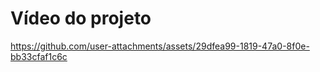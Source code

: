 # Vídeo do projeto


https://github.com/user-attachments/assets/29dfea99-1819-47a0-8f0e-bb33cfaf1c6c

